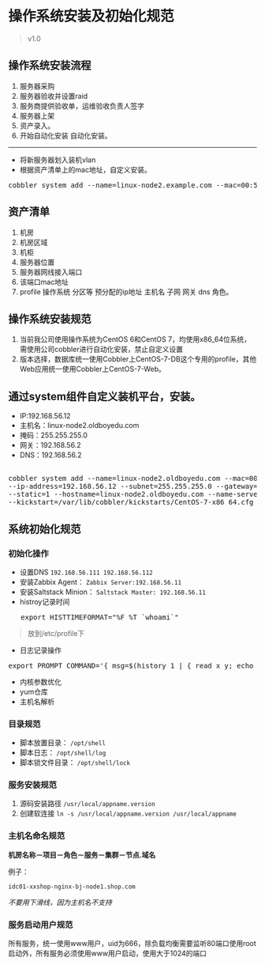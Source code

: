 # 操作系统安装及初始化规范

> v1.0

## 操作系统安装流程



1. 服务器采购
2. 服务器验收并设置raid
3. 服务商提供验收单，运维验收负责人签字
4. 服务器上架
5. 资产录入。
6. 开始自动化安装
自动化安装。   
----

* 将新服务器划入装机vlan
* 根据资产清单上的mac地址，自定义安装。
<pre>
cobbler system add --name=linux-node2.example.com --mac=00:50:56:30:2F:16 --profile=CentOS-7-X86_64 --ip-address=192.168.56.12 --subnet=255.255.255.0 --gateway=192.168.56.2 --interface=eth0 --static=1 --hostname=linux-node2.example.com --name-servers="192.168.56.12" --kickstart= var/lib/cobbler/kickstarts/CentOS-7-x86_64.cfg
</pre>

资产清单
---
1. 机房 
2. 机房区域 
3. 机柜  
4. 服务器位置  
5. 服务器网线接入端口 
6. 该端口mac地址  
7. profile 操作系统 分区等 预分配的ip地址  主机名 子网  网关 dns  角色。
## 操作系统安装规范

1. 当前我公司使用操作系统为CentOS 6和CentOS 7，均使用x86_64位系统，需使用公司cobbler进行自动化安装，禁止自定义设置 
2. 版本选择，数据库统一使用Cobbler上CentOS-7-DB这个专用的profile，其他Web应用统一使用Cobbler上CentOS-7-Web。

## 通过system组件自定义装机平台，安装。

* IP:192.168.56.12  
* 主机名：linux-node2.oldboyedu.com 
* 掩码：255.255.255.0 
* 网关：192.168.56.2 
* DNS：192.168.56.2

<pre>				
cobbler system add --name=linux-node2.oldboyedu.com --mac=00:50:56:31:6C:DF --profile=CentOS-7-x86_64 \
--ip-address=192.168.56.12 --subnet=255.255.255.0 --gateway=192.168.56.2 --interface=eth0 \
--static=1 --hostname=linux-node2.oldboyedu.com --name-servers="192.168.56.2" \
--kickstart=/var/lib/cobbler/kickstarts/CentOS-7-x86_64.cfg
</pre>

## 系统初始化规范

### 初始化操作


* 设置DNS  `192.168.56.111 192.168.56.112`
* 安装Zabbix Agent：  `Zabbix Server:192.168.56.11`
* 安装Saltstack Minion： `Saltstack Master: 192.168.56.11`
* histroy记录时间

<pre>
   export HISTTIMEFORMAT="%F %T `whoami`"
</pre>

> 放到/etc/profile下
* 日志记录操作
<pre>
export PROMPT_COMMAND='{ msg=$(history 1 | { read x y; echo $y; });logger "[euid=$(whoami)]":$(who am i):[`pwd`]"$msg"; }'
</pre>
* 内核参数优化
* yum仓库
* 主机名解析

### 目录规范

* 脚本放置目录： `/opt/shell`
* 脚本日志： `/opt/shell/log`
* 脚本锁文件目录： `/opt/shell/lock`

### 服务安装规范

1. 源码安装路径 `/usr/local/appname.version`
2. 创建软连接 `ln -s /usr/local/appname.version /usr/local/appname`

### 主机名命名规范

   **机房名称－项目－角色－服务－集群－节点.域名**

例子：

	idc01-xxshop-nginx-bj-node1.shop.com

*不要用下滑线，因为主机名不支持*


### 服务启动用户规范

   所有服务，统一使用www用户，uid为666，除负载均衡需要监听80端口使用root启动外，所有服务必须使用www用户启动，使用大于1024的端口